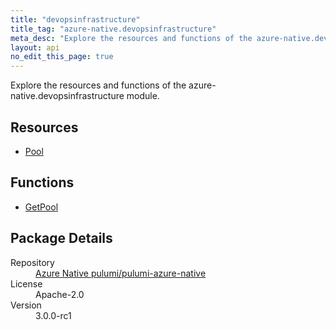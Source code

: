 ```yaml
---
title: "devopsinfrastructure"
title_tag: "azure-native.devopsinfrastructure"
meta_desc: "Explore the resources and functions of the azure-native.devopsinfrastructure module."
layout: api
no_edit_this_page: true
---
```


<!-- WARNING: this file was generated by Pulumi Docs Generator. -->
<!-- Do not edit by hand unless you're certain you know what you are doing! -->

Explore the resources and functions of the azure-native.devopsinfrastructure module.

<h2 id="resources">Resources</h2>
<ul class="api">
    <li><a href="pool/" title="Pool">Pool</a></li>
</ul>

<h2 id="functions">Functions</h2>
<ul class="api">
    <li><a href="getpool/" title="GetPool">GetPool</a></li>
</ul>

<h2 id="package-details">Package Details</h2>
<dl class="package-details">
	<dt>Repository</dt>
	<dd><a href="https://github.com/pulumi/pulumi-azure-native">Azure Native pulumi/pulumi-azure-native</a></dd>
	<dt>License</dt>
	<dd>Apache-2.0</dd>
	<dt>Version</dt>
	<dd>3.0.0-rc1</dd>
</dl>

